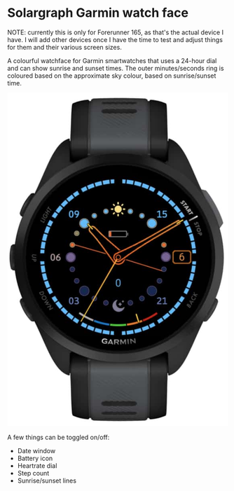 # Solargraph Garmin watch face

NOTE: currently this is only for Forerunner 165, as that's the actual device
I have. I will add other devices once I have the time to test and adjust things
for them and their various screen sizes.

A colourful watchface for Garmin smartwatches that uses a 24-hour dial and can
show sunrise and sunset times. The outer minutes/seconds ring is coloured based
on the approximate sky colour, based on sunrise/sunset time.

![example running on a Forerunner 165](example.jpg)

A few things can be toggled on/off:

* Date window
* Battery icon
* Heartrate dial
* Step count
* Sunrise/sunset lines
